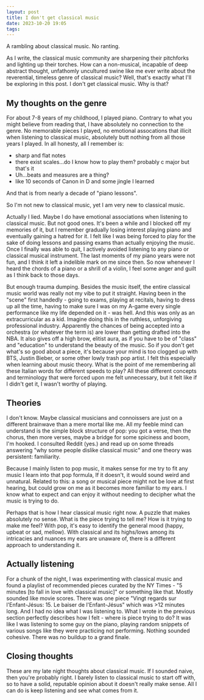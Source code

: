 ```yaml
---
layout: post
title: I don't get classical music
date: 2023-10-20 19:05
tags: 
---
```


A rambling about classical music. No ranting.

As I write, the classical music community are sharpening their pitchforks and lighting up their torches. How can a non-musical, incapable of deep abstract thought, unfathomly uncultured swine like me ever write about the reverential, timeless genre of classical music? Well, that's exactly what I'll be exploring in this post. I don't get classical music. Why is that?

## My thoughts on the genre

For about 7-8 years of my childhood, I played piano. Contrary to what you might believe from reading that, I have absolutely no connection to the genre. No memorable pieces I played, no emotional assocations that illicit when listening to classical music, absolutely butt nothing from all those years I played. In all honesty, all I remember is:
- sharp and flat notes
- there exist scales...do I know how to play them? probably c major but that's it
- Uh...beats and measures are a thing?
- like 10 seconds of Canon in D and some jingle I learned

And that is from nearly a decade of "piano lessons".

So I'm not new to classical music, yet I am very new to classical music. 

Actually I lied. Maybe I do have emotional associations when listening to classical music. But not good ones. It's been a while and I blocked off my memories of it, but I remember gradually losing interest playing piano and eventually gaining a hatred for it. I felt like I was being forced to play for the sake of doing lessons and passing exams than actually enjoying the music. Once I finally was able to quit, I actively avoided listening to any piano or classical musical instrument. The last moments of my piano years were not fun, and I think it left a indelible mark on me since then. So now whenever I heard the chords of a piano or a shrill of a violin, I feel some anger and guilt as I think back to those days.

But enough trauma dumping. Besides the music itself, the entire classical music world was really not my vibe to put it straight. Having been in the "scene" first handedly - going to exams, playing at recitals, having to dress up all the time, having to make sure I was on my A-game every single performance like my life depended on it - was hell. And this was only as an extracurricular as a kid. Imagine doing this in the ruthless, unforgiving professional industry. Apparently the chances of being accepted into a orchestra (or whatever the term is) are lower than getting drafted into the NBA. It also gives off a high brow, elitist aura, as if you have to be of "class" and "education" to understand the beauty of the music. So if you don't get what's so good about a piece, it's because your mind is too clogged up with BTS, Justin Bieber, or some other lowly trash pop artist. I felt this especially when learning about music theory. What is the point of me remembering all these Italian words for different speeds to play? All these different concepts and terminology that were forced upon me felt unnecessary, but it felt like if I didn't get it, I wasn't worthy of playing.

## Theories

I don't know. Maybe classical musicians and connoissers are just on a different brainwave than a mere mortal like me. All my feeble mind can understand is the simple block structure of pop: you got a verse, then the chorus, then more verses, maybe a bridge for some spiciness and boom, I'm hooked. I consulted Reddit (yes.) and read up on some threads answering "why some people dislike classical music" and one theory was persistent: familiarity.

Because I mainly listen to pop music, it makes sense for me try to fit any music I learn into that pop formula, If it doesn't, it would sound weird and unnatural. Related to this: a song or musical piece might not be love at first hearing, but could grow on me as it becomes more familiar to my ears. I know what to expect and can enjoy it without needing to decipher what the music is trying to do.

Perhaps that is how I hear classical music right now. A puzzle that makes absolutely no sense. What is the piece trying to tell me? How is it trying to make me feel? With pop, it's easy to identify the general mood (happy, upbeat or sad, mellow). With classical and its highs/lows among its intricacies and nuances my ears are unaware of, there is a different approach to understanding it.

## Actually listening

For a chunk of the night, I was experimenting with classical music and found a playlist of recommended pieces curated by the NY Times - "5 minutes [to fall in love with classical music]" or something like that. Mostly sounded like movie scores. There was one piece "Vingt regards sur l'Enfant-Jésus: 15. Le baiser de l'Enfant-Jésus" which was >12 minutes long. And I had no idea what I was listening to. What I wrote in the previous section perfectly describes how I felt - where is piece trying to do? It was like I was listening to some guy on the piano, playing random snippets of various songs like they were practicing not performing. Nothing sounded cohesive. There was no buildup to a grand finale.

## Closing thoughts

These are my late night thoughts about classical music. If I sounded naive, then you're probably right. I barely listen to classical music to start off with, so to have a solid, reputable opinion about it doesn't really make sense. All I can do is keep listening and see what comes from it.